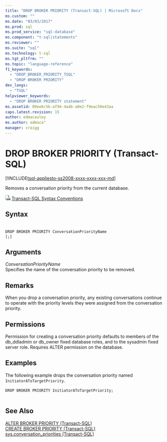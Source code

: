 ```yaml
---
title: "DROP BROKER PRIORITY (Transact-SQL) | Microsoft Docs"
ms.custom: ""
ms.date: "03/03/2017"
ms.prod: sql
ms.prod_service: "sql-database"
ms.component: "t-sql|statements"
ms.reviewer: ""
ms.suite: "sql"
ms.technology: t-sql
ms.tgt_pltfrm: ""
ms.topic: "language-reference"
f1_keywords: 
  - "DROP_BROKER_PRIORITY_TSQL"
  - "DROP BROKER PRIORITY"
dev_langs: 
  - "TSQL"
helpviewer_keywords: 
  - "DROP BROKER PRIORITY statement"
ms.assetid: 09ee6c5b-af94-4a4b-a0e2-f9eac50e43aa
caps.latest.revision: 15
author: edmacauley
ms.author: edmaca"
manager: craigg
---
```

# DROP BROKER PRIORITY (Transact-SQL)
[!INCLUDE[tsql-appliesto-ss2008-xxxx-xxxx-xxx-md](../../includes/tsql-appliesto-ss2008-xxxx-xxxx-xxx-md.md)]

  Removes a conversation priority from the current database.  
  
 ![Topic link icon](../../database-engine/configure-windows/media/topic-link.gif "Topic link icon") [Transact-SQL Syntax Conventions](../../t-sql/language-elements/transact-sql-syntax-conventions-transact-sql.md)  
  
## Syntax  
  
```  
  
DROP BROKER PRIORITY ConversationPriorityName  
[;]  
```  
  
## Arguments  
 *ConversationPriorityName*  
 Specifies the name of the conversation priority to be removed.  
  
## Remarks  
 When you drop a conversation priority, any existing conversations continue to operate with the priority levels they were assigned from the conversation priority.  
  
## Permissions  
 Permission for creating a conversation priority defaults to members of the db_ddladmin or db_owner fixed database roles, and to the sysadmin fixed server role. Requires ALTER permission on the database.  
  
## Examples  
 The following example drops the conversation priority named `InitiatorAToTargetPriority`.  
  
```  
DROP BROKER PRIORITY InitiatorAToTargetPriority;  
  
```  
  
## See Also  
 [ALTER BROKER PRIORITY &#40;Transact-SQL&#41;](../../t-sql/statements/alter-broker-priority-transact-sql.md)   
 [CREATE BROKER PRIORITY &#40;Transact-SQL&#41;](../../t-sql/statements/create-broker-priority-transact-sql.md)   
 [sys.conversation_priorities &#40;Transact-SQL&#41;](../../relational-databases/system-catalog-views/sys-conversation-priorities-transact-sql.md)  
  
  
